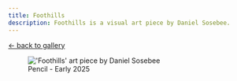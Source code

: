 ```yaml
---
title: Foothills
description: Foothills is a visual art piece by Daniel Sosebee.
---
```


<a class="card" href="/art#foothills">← back to gallery</a>

<figure>
<img src="/assets/art/foothills.jpg" alt="'Foothills' art piece by Daniel Sosebee"/>
<figcaption>Pencil - Early 2025</figcaption>
</figure>
